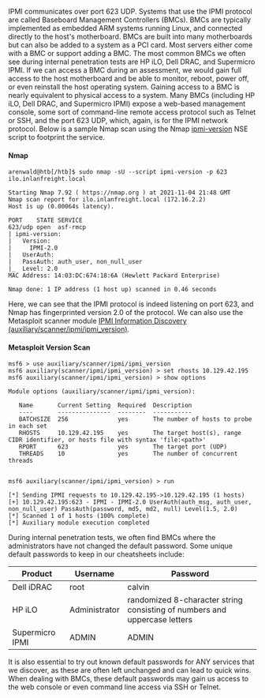 IPMI communicates over port 623 UDP. Systems that use the IPMI protocol are called Baseboard Management Controllers (BMCs). BMCs are typically implemented as embedded ARM systems running Linux, and connected directly to the host's motherboard. BMCs are built into many motherboards but can also be added to a system as a PCI card. Most servers either come with a BMC or support adding a BMC. The most common BMCs we often see during internal penetration tests are HP iLO, Dell DRAC, and Supermicro IPMI. If we can access a BMC during an assessment, we would gain full access to the host motherboard and be able to monitor, reboot, power off, or even reinstall the host operating system. Gaining access to a BMC is nearly equivalent to physical access to a system. Many BMCs (including HP iLO, Dell DRAC, and Supermicro IPMI) expose a web-based management console, some sort of command-line remote access protocol such as Telnet or SSH, and the port 623 UDP, which, again, is for the IPMI network protocol. Below is a sample Nmap scan using the Nmap [ipmi-version](https://nmap.org/nsedoc/scripts/ipmi-version.html) NSE script to footprint the service.

#### Nmap

```shell-session
arenwald@htb[/htb]$ sudo nmap -sU --script ipmi-version -p 623 ilo.inlanfreight.local

Starting Nmap 7.92 ( https://nmap.org ) at 2021-11-04 21:48 GMT
Nmap scan report for ilo.inlanfreight.local (172.16.2.2)
Host is up (0.00064s latency).

PORT    STATE SERVICE
623/udp open  asf-rmcp
| ipmi-version:
|   Version:
|     IPMI-2.0
|   UserAuth:
|   PassAuth: auth_user, non_null_user
|_  Level: 2.0
MAC Address: 14:03:DC:674:18:6A (Hewlett Packard Enterprise)

Nmap done: 1 IP address (1 host up) scanned in 0.46 seconds
```

Here, we can see that the IPMI protocol is indeed listening on port 623, and Nmap has fingerprinted version 2.0 of the protocol. We can also use the Metasploit scanner module [IPMI Information Discovery (auxiliary/scanner/ipmi/ipmi_version)](https://www.rapid7.com/db/modules/auxiliary/scanner/ipmi/ipmi_version/).

#### Metasploit Version Scan

```shell-session
msf6 > use auxiliary/scanner/ipmi/ipmi_version 
msf6 auxiliary(scanner/ipmi/ipmi_version) > set rhosts 10.129.42.195
msf6 auxiliary(scanner/ipmi/ipmi_version) > show options 

Module options (auxiliary/scanner/ipmi/ipmi_version):

   Name       Current Setting  Required  Description
   ----       ---------------  --------  -----------
   BATCHSIZE  256              yes       The number of hosts to probe in each set
   RHOSTS     10.129.42.195    yes       The target host(s), range CIDR identifier, or hosts file with syntax 'file:<path>'
   RPORT      623              yes       The target port (UDP)
   THREADS    10               yes       The number of concurrent threads


msf6 auxiliary(scanner/ipmi/ipmi_version) > run

[*] Sending IPMI requests to 10.129.42.195->10.129.42.195 (1 hosts)
[+] 10.129.42.195:623 - IPMI - IPMI-2.0 UserAuth(auth_msg, auth_user, non_null_user) PassAuth(password, md5, md2, null) Level(1.5, 2.0) 
[*] Scanned 1 of 1 hosts (100% complete)
[*] Auxiliary module execution completed
```

During internal penetration tests, we often find BMCs where the administrators have not changed the default password. Some unique default passwords to keep in our cheatsheets include:

|Product|Username|Password|
|---|---|---|
|Dell iDRAC|root|calvin|
|HP iLO|Administrator|randomized 8-character string consisting of numbers and uppercase letters|
|Supermicro IPMI|ADMIN|ADMIN|

It is also essential to try out known default passwords for ANY services that we discover, as these are often left unchanged and can lead to quick wins. When dealing with BMCs, these default passwords may gain us access to the web console or even command line access via SSH or Telnet.